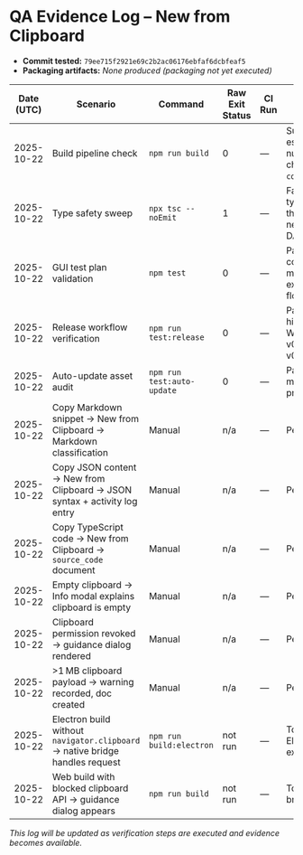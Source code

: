 # QA Evidence Log – New from Clipboard

- **Commit tested:** `79ee715f2921e69c2b2ac06176ebfaf6dcbfeaf5`
- **Packaging artifacts:** _None produced (packaging not yet executed)_

| Date (UTC) | Scenario | Command | Raw Exit Status | CI Run | Notes |
| --- | --- | --- | --- | --- | --- |
| 2025-10-22 | Build pipeline check | `npm run build` | 0 | — | Succeeded locally; esbuild warns about a nullish coalescing check in `components/Sidebar.tsx`. |
| 2025-10-22 | Type safety sweep | `npx tsc --noEmit` | 1 | — | Fails with 37 existing type errors unrelated to the clipboard additions; needs follow-up per T-DATA-01. |
| 2025-10-22 | GUI test plan validation | `npm test` | 0 | — | Passes; validation confirms documentation matrix but does not exercise clipboard flows. |
| 2025-10-22 | Release workflow verification | `npm run test:release` | 0 | — | Passes while highlighting missing Windows asset for v0.6.7 (falls back to v0.6.6). |
| 2025-10-22 | Auto-update asset audit | `npm run test:auto-update` | 0 | — | Passes with all metadata assets present for v0.6.7. |
| 2025-10-22 | Copy Markdown snippet → New from Clipboard → Markdown classification | Manual | n/a | — | Pending execution. |
| 2025-10-22 | Copy JSON content → New from Clipboard → JSON syntax + activity log entry | Manual | n/a | — | Pending execution. |
| 2025-10-22 | Copy TypeScript code → New from Clipboard → `source_code` document | Manual | n/a | — | Pending execution. |
| 2025-10-22 | Empty clipboard → Info modal explains clipboard is empty | Manual | n/a | — | Pending execution. |
| 2025-10-22 | Clipboard permission revoked → guidance dialog rendered | Manual | n/a | — | Pending execution. |
| 2025-10-22 | >1 MB clipboard payload → warning recorded, doc created | Manual | n/a | — | Pending execution. |
| 2025-10-22 | Electron build without `navigator.clipboard` → native bridge handles request | `npm run build:electron` | not run | — | To be captured once Electron smoke test executes. |
| 2025-10-22 | Web build with blocked clipboard API → guidance dialog appears | `npm run build` | not run | — | To be recorded after browser QA. |

_This log will be updated as verification steps are executed and evidence becomes available._
